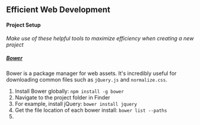 ## Efficient Web Development

#### Project Setup
*Make use of these helpful tools to maximize efficiency when creating a new project*

##### [Bower](https://www.youtube.com/watch?v=Vs2wduoN9Ws)
Bower is a package manager for web assets. It's incredibly useful for downloading common files such as `jQuery.js` and `normalize.css`.

1. Install Bower globally: `npm install -g bower`
2. Navigate to the project folder in Finder
3. For example, install jQuery: `bower install jquery`
4. Get the file location of each bower install: `bower list --paths`
5. 
